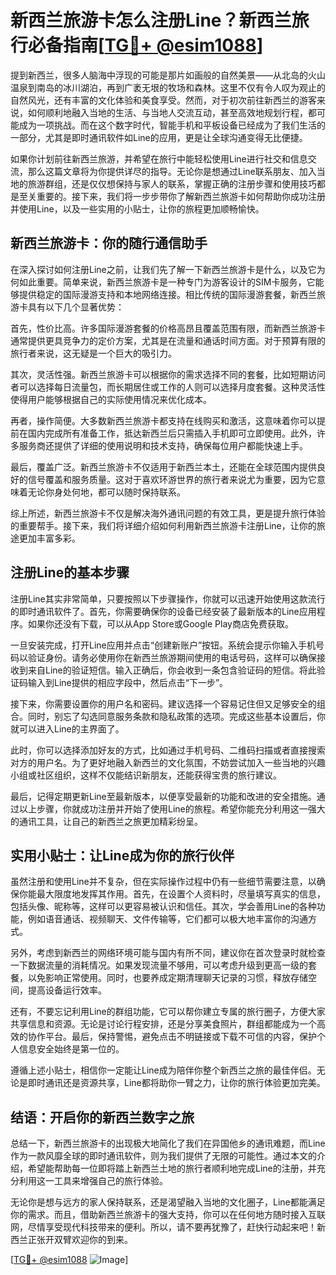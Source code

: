 # 新西兰旅游卡怎么注册Line？新西兰旅行必备指南[[TG💪+ @esim1088](https://t.me/s/esim1088)]

提到新西兰，很多人脑海中浮现的可能是那片如画般的自然美景——从北岛的火山温泉到南岛的冰川湖泊，再到广袤无垠的牧场和森林。这里不仅有令人叹为观止的自然风光，还有丰富的文化体验和美食享受。然而，对于初次前往新西兰的游客来说，如何顺利地融入当地的生活、与当地人交流互动，甚至高效地规划行程，都可能成为一项挑战。而在这个数字时代，智能手机和平板设备已经成为了我们生活的一部分，尤其是即时通讯软件如Line的应用，更是让全球沟通变得无比便捷。

如果你计划前往新西兰旅游，并希望在旅行中能轻松使用Line进行社交和信息交流，那么这篇文章将为你提供详尽的指导。无论你是想通过Line联系朋友、加入当地的旅游群组，还是仅仅想保持与家人的联系，掌握正确的注册步骤和使用技巧都是至关重要的。接下来，我们将一步步带你了解新西兰旅游卡如何帮助你成功注册并使用Line，以及一些实用的小贴士，让你的旅程更加顺畅愉快。

## 新西兰旅游卡：你的随行通信助手

在深入探讨如何注册Line之前，让我们先了解一下新西兰旅游卡是什么，以及它为何如此重要。简单来说，新西兰旅游卡是一种专门为游客设计的SIM卡服务，它能够提供稳定的国际漫游支持和本地网络连接。相比传统的国际漫游套餐，新西兰旅游卡具有以下几个显著优势：

首先，性价比高。许多国际漫游套餐的价格高昂且覆盖范围有限，而新西兰旅游卡通常提供更具竞争力的定价方案，尤其是在流量和通话时间方面。对于预算有限的旅行者来说，这无疑是一个巨大的吸引力。

其次，灵活性强。新西兰旅游卡可以根据你的需求选择不同的套餐，比如短期访问者可以选择每日流量包，而长期居住或工作的人则可以选择月度套餐。这种灵活性使得用户能够根据自己的实际使用情况来优化成本。

再者，操作简便。大多数新西兰旅游卡都支持在线购买和激活，这意味着你可以提前在国内完成所有准备工作，抵达新西兰后只需插入手机即可立即使用。此外，许多服务商还提供了详细的使用说明和技术支持，确保每位用户都能快速上手。

最后，覆盖广泛。新西兰旅游卡不仅适用于新西兰本土，还能在全球范围内提供良好的信号覆盖和服务质量。这对于喜欢环游世界的旅行者来说尤为重要，因为它意味着无论你身处何地，都可以随时保持联系。

综上所述，新西兰旅游卡不仅是解决海外通讯问题的有效工具，更是提升旅行体验的重要帮手。接下来，我们将详细介绍如何利用新西兰旅游卡注册Line，让你的旅途更加丰富多彩。

## 注册Line的基本步骤

注册Line其实非常简单，只要按照以下步骤操作，你就可以迅速开始使用这款流行的即时通讯软件了。首先，你需要确保你的设备已经安装了最新版本的Line应用程序。如果你还没有下载，可以从App Store或Google Play商店免费获取。

一旦安装完成，打开Line应用并点击“创建新账户”按钮。系统会提示你输入手机号码以验证身份。请务必使用你在新西兰旅游期间使用的电话号码，这样可以确保接收到来自Line的验证短信。输入正确后，你会收到一条包含验证码的短信。将此验证码输入到Line提供的相应字段中，然后点击“下一步”。

接下来，你需要设置你的用户名和密码。建议选择一个容易记住但又足够安全的组合。同时，别忘了勾选同意服务条款和隐私政策的选项。完成这些基本设置后，你就可以进入Line的主界面了。

此时，你可以选择添加好友的方式，比如通过手机号码、二维码扫描或者直接搜索对方的用户名。为了更好地融入新西兰的文化氛围，不妨尝试加入一些当地的兴趣小组或社区组织，这样不仅能结识新朋友，还能获得宝贵的旅行建议。

最后，记得定期更新Line至最新版本，以便享受最新的功能和改进的安全措施。通过以上步骤，你就成功注册并开始了使用Line的旅程。希望你能充分利用这一强大的通讯工具，让自己的新西兰之旅更加精彩纷呈。

## 实用小贴士：让Line成为你的旅行伙伴

虽然注册和使用Line并不复杂，但在实际操作过程中仍有一些细节需要注意，以确保你能最大限度地发挥其作用。首先，在设置个人资料时，尽量填写真实的信息，包括头像、昵称等，这样可以更容易被认识和信任。其次，学会善用Line的各种功能，例如语音通话、视频聊天、文件传输等，它们都可以极大地丰富你的沟通方式。

另外，考虑到新西兰的网络环境可能与国内有所不同，建议你在首次登录时就检查一下数据流量的消耗情况。如果发现流量不够用，可以考虑升级到更高一级的套餐，以免影响正常使用。同时，也要养成定期清理聊天记录的习惯，释放存储空间，提高设备运行效率。

还有，不要忘记利用Line的群组功能，它可以帮你建立专属的旅行圈子，方便大家共享信息和资源。无论是讨论行程安排，还是分享美食照片，群组都能成为一个高效的协作平台。最后，保持警惕，避免点击不明链接或下载不可信的内容，保护个人信息安全始终是第一位的。

遵循上述小贴士，相信你一定能让Line成为陪伴你整个新西兰之旅的最佳伴侣。无论是即时通讯还是资源共享，Line都将助你一臂之力，让你的旅行体验更加完美。

## 结语：开启你的新西兰数字之旅

总结一下，新西兰旅游卡的出现极大地简化了我们在异国他乡的通讯难题，而Line作为一款风靡全球的即时通讯软件，则为我们提供了无限的可能性。通过本文的介绍，希望能帮助每一位即将踏上新西兰土地的旅行者顺利地完成Line的注册，并充分利用这一工具来增强自己的旅行体验。

无论你是想与远方的家人保持联系，还是渴望融入当地的文化圈子，Line都能满足你的需求。而且，借助新西兰旅游卡的强大支持，你可以在任何地方随时接入互联网，尽情享受现代科技带来的便利。所以，请不要再犹豫了，赶快行动起来吧！新西兰正张开双臂欢迎你的到来。

[[TG💪+ @esim1088](https://t.me/s/esim1088) ![Image](https://i.postimg.cc/4NQfJmqS/Snipaste-2025-05-13-00-14-12.png)]